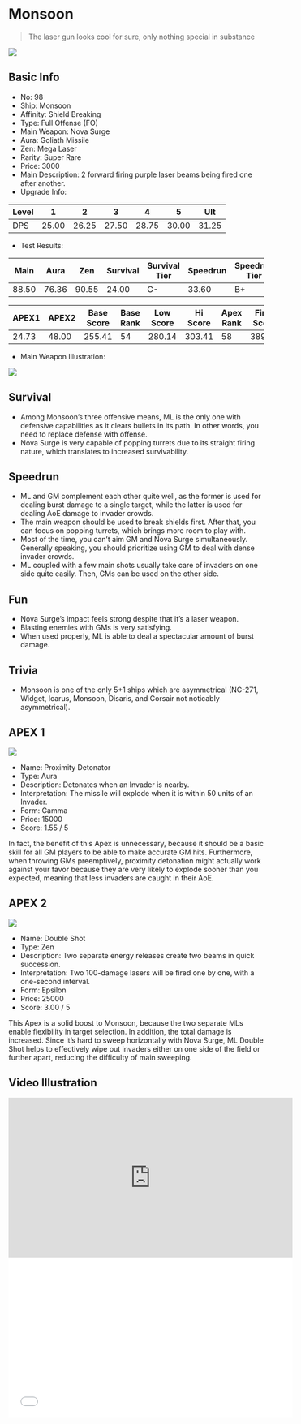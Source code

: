 # Monsoon

> The laser gun looks cool for sure, only nothing special in substance

<img src="/ships/ship_98.png" style={{zoom:1}}/>

## Basic Info

- No: 98
- Ship: Monsoon
- Affinity: Shield Breaking
- Type: Full Offense (FO)
- Main Weapon: Nova Surge
- Aura: Goliath Missile
- Zen: Mega Laser
- Rarity: Super Rare
- Price: 3000
- Main Description: 2 forward firing purple laser beams being fired one after another.
- Upgrade Info: 

| Level | 1 | 2 | 3 | 4 | 5 | Ult |
|--|--|--|--|--|--|--|
| DPS | 25.00 | 26.25 | 27.50 | 28.75 | 30.00 | 31.25 |

- Test Results: 

| Main | Aura | Zen | Survival | Survival Tier | Speedrun | Speedrun Tier | Fun | Fun Tier |
|--|--|--|--|--|--|--|--|--|
| 88.50 | 76.36 | 90.55 | 24.00 | C- | 33.60 | B+ | 28.20 | C+ |

| APEX1 | APEX2 | Base Score | Base Rank | Low Score | Hi Score | Apex Rank | Final Score | FinalRank |
|--|--|--|--|--|--|--|--|--|
| 24.73 | 48.00 | 255.41 | 54 | 280.14 | 303.41 | 58 | 389.21 | 62 |

- Main Weapon Illustration:

<img src="/illustration/main_98.gif" style={{zoom:1}}/>

## Survival

- Among Monsoon’s three offensive means, ML is the only one with defensive capabilities as it clears bullets in its path. In other words, you need to replace defense with offense.
- Nova Surge is very capable of popping turrets due to its straight firing nature, which translates to increased survivability.

## Speedrun

- ML and GM complement each other quite well, as the former is used for dealing burst damage to a single target, while the latter is used for dealing AoE damage to invader crowds.
- The main weapon should be used to break shields first. After that, you can focus on popping turrets, which brings more room to play with.
- Most of the time, you can’t aim GM and Nova Surge simultaneously. Generally speaking, you should prioritize using GM to deal with dense invader crowds.
- ML coupled with a few main shots usually take care of invaders on one side quite easily. Then, GMs can be used on the other side.

## Fun

- Nova Surge’s impact feels strong despite that it’s a laser weapon.
- Blasting enemies with GMs is very satisfying.
- When used properly, ML is able to deal a spectacular amount of burst damage.

## Trivia

- Monsoon is one of the only 5+1 ships which are asymmetrical (NC-271, Widget, Icarus, Monsoon, Disaris, and Corsair not noticably asymmetrical).

## APEX 1

<img src="/ships/ship_98_apex_1.png" style={{zoom:1}}/>

- Name: Proximity Detonator
- Type: Aura
- Description: Detonates when an Invader is nearby.
- Interpretation: The missile will explode when it is within 50 units of an Invader.
- Form: Gamma
- Price: 15000
- Score: 1.55 / 5

In fact, the benefit of this Apex is unnecessary, because it should be a basic skill for all GM players to be able to make accurate GM hits. Furthermore, when throwing GMs preemptively, proximity detonation might actually work against your favor because they are very likely to explode sooner than you expected, meaning that less invaders are caught in their AoE.

## APEX 2

<img src="/ships/ship_98_apex_2.png" style={{zoom:1}}/>

- Name: Double Shot
- Type: Zen
- Description: Two separate energy releases create two beams in quick succession.
- Interpretation: Two 100-damage lasers will be fired one by one, with a one-second interval.
- Form: Epsilon
- Price: 25000
- Score: 3.00 / 5

This Apex is a solid boost to Monsoon, because the two separate MLs enable flexibility in target selection. In addition, the total damage is increased. Since it’s hard to sweep horizontally with Nova Surge, ML Double Shot helps to effectively wipe out invaders either on one side of the field or further apart, reducing the difficulty of main sweeping.

## Video Illustration

<iframe width="560" height="315" src="https://www.youtube.com/embed/LvFbmlqsaDE?si=1ftRdp5v1uJgiNvD" title="YouTube video player" frameborder="0" allow="accelerometer; autoplay; clipboard-write; encrypted-media; gyroscope; picture-in-picture; web-share" referrerpolicy="strict-origin-when-cross-origin" allowfullscreen></iframe>

<br/>

<iframe width="560" height="315" src="//player.bilibili.com/player.html?aid=261011125&bvid=BV15e411T75v&cid=849129574&p=1&autoplay=false" scrolling="no" border="0" frameborder="no" allow="accelerometer; autoplay; clipboard-write; encrypted-media; gyroscope; picture-in-picture; web-share" framespacing="0" allowfullscreen="true"> </iframe>